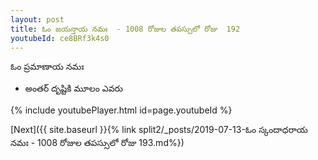 ```yaml
---
layout: post
title: ఓం జయన్తాయ నమః  - 1008 రోజుల తపస్సులో రోజు  192
youtubeId: ce8BRf3k4s0
---
```

 
 
 ఓం ప్రమాణాయ నమః  
 
 -  అంతర్ దృష్టికి మూలం ఎవరు 
 
  
 
  
 
 
 
 
 
 


{% include youtubePlayer.html id=page.youtubeId %}
 
[Next]({{ site.baseurl }}{% link  split2/_posts/2019-07-13-ఓం స్కందాధరాయ నమః  - 1008 రోజుల తపస్సులో రోజు  193.md%})
 
